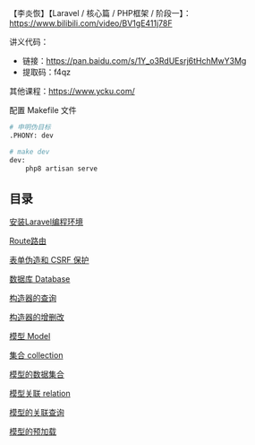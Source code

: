 
【李炎恢】【Laravel / 核心篇 / PHP框架 / 阶段一】： https://www.bilibili.com/video/BV1gE411j78F

讲义代码：
- 链接：https://pan.baidu.com/s/1Y_o3RdUEsrj6tHchMwY3Mg 
- 提取码：f4qz

其他课程：https://www.ycku.com/

配置 Makefile 文件

```bash
# 申明伪目标
.PHONY: dev

# make dev
dev:
	php8 artisan serve
```

## 目录

[安装Laravel编程环境](blog/laravel/install-php.md)

[Route路由](/blog/laravel/route.md)

[表单伪造和 CSRF 保护](blog/laravel/csrf.md)

[数据库 Database](blog/laravel/database.md)

[构造器的查询](blog/laravel/sql-builder.md)

[构造器的增删改](blog/laravel/sql-builder-modify.md)

[模型 Model](blog/laravel/model.md)

[集合 collection](/blog/laravel/collection.md)

[模型的数据集合](/blog/laravel/model-collection.md)

[模型关联 relation](/blog/laravel/model-relation.md)

[模型的关联查询](/blog/laravel/model-relation-query.md)

[模型的预加载](/blog/laravel/model-preload.md)
